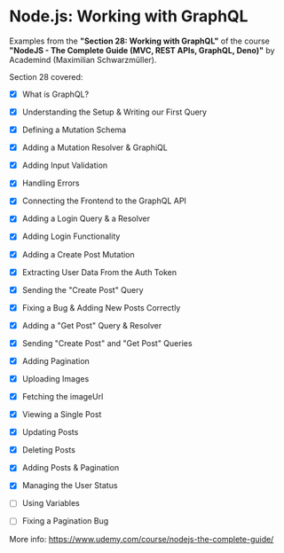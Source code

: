 # Node.js: Working with GraphQL

Examples from the **"Section 28: Working with GraphQL"** of the course **"NodeJS - The Complete Guide (MVC, REST APIs, GraphQL, Deno)"** by Academind (Maximilian Schwarzmüller).

Section 28 covered:

- [x] What is GraphQL?
- [x] Understanding the Setup & Writing our First Query
- [x] Defining a Mutation Schema
- [x] Adding a Mutation Resolver & GraphiQL
- [x] Adding Input Validation
- [x] Handling Errors
- [x] Connecting the Frontend to the GraphQL API
- [x] Adding a Login Query & a Resolver
- [x] Adding Login Functionality
- [x] Adding a Create Post Mutation
- [x] Extracting User Data From the Auth Token
- [x] Sending the "Create Post" Query
- [x] Fixing a Bug & Adding New Posts Correctly
- [x] Adding a "Get Post" Query & Resolver
- [x] Sending "Create Post" and "Get Post" Queries
- [x] Adding Pagination
- [x] Uploading Images
- [x] Fetching the imageUrl
- [x] Viewing a Single Post
- [x] Updating Posts
- [x] Deleting Posts
- [x] Adding Posts & Pagination
- [x] Managing the User Status
- [ ] Using Variables
- [ ] Fixing a Pagination Bug



More info: https://www.udemy.com/course/nodejs-the-complete-guide/
